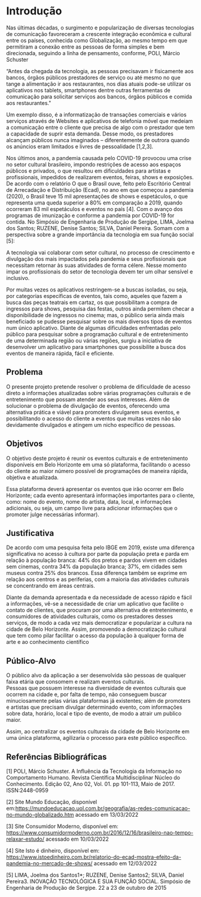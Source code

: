 # Introdução
Nas últimas décadas, o surgimento e popularização de diversas tecnologias de comunicação favoreceram a crescente integração econômica e cultural entre os países, conhecida como Globalização, ao mesmo tempo em que permitiram a conexão entre as pessoas de forma simples e bem direcionada,  seguindo a linha  de pensamento, conforme, POLI, Márcio Schuster  

“Antes da chegada da tecnologia, as pessoas precisavam ir fisicamente aos bancos, órgãos públicos prestadores de serviço ou até mesmo no que tange a alimentação ir aos restaurantes, nos dias atuais pode-se utilizar os aplicativos nos tablets, smartphones dentre outras ferramentas de comunicação para solicitar serviços aos bancos, órgãos públicos e comida aos restaurantes." 

Um exemplo disso, é a informatização de transações comerciais e vários serviços através de Websites e aplicativos de telefonia móvel que medeiam a comunicação entre o cliente que precisa de algo com o prestador que tem a capacidade de suprir esta demanda. Desse modo, os prestadores alcançam públicos nunca imaginados – diferentemente de outrora quando os anúncios eram limitados e livres de pessoalidade [1,2,3].  

 Nos últimos anos, a pandemia causada pelo COVID-19 provocou uma crise no setor cultural brasileiro, impondo restrições de acesso aos espaços públicos e privados, o que resultou em dificuldades para artistas e profissionais, impedidos de realizarem eventos, feiras, shows e exposições. De acordo com o relatório O que o Brasil ouve, feito pelo Escritório Central de Arrecadação e Distribuição (Ecad), no ano em que começou a pandemia (2020), o Brasil teve 15 mil apresentações de shows e espetáculos, o que representa uma queda superior a 80% em comparação a 2019, quando ocorreram 83 mil espetáculos e eventos no país [4]. Com o avanço dos programas de imunização e conforme a pandemia por COVID-19 for contida. No Simpósio de Engenharia de Produção de Sergipe, LIMA, Joelma dos Santos; RUZENE, Denise Santos; SILVA, Daniel Pereira. Somam com a perspectiva sobre a grande importância da tecnologia em sua função social [5]:  

A tecnologia vai colaborar com setor cultural, no processo de crescimento e divulgação dos mais impactados pela pandemia e seus profissionais que necessitam retornar às suas atividades de forma célere.  Nesse momento impar os profissionais do setor de tecnologia devem ter um olhar sensível e inclusivo.   

Por muitas vezes os aplicativos restringem-se a buscas isoladas, ou seja, por categorias específicas de eventos, tais como, aqueles que fazem a busca das peças teatrais em cartaz, os que possibilitam a compra de ingressos para shows, pesquisa das festas, outros ainda permitem checar a disponibilidade de ingressos no cinema; mas, o público seria ainda mais beneficiado se pudesse pesquisar sobre os mais diversos tipos de eventos num único aplicativo. Diante de algumas dificuldades enfrentadas pelo público para pesquisar sobre a programação cultural e de entretenimento de uma determinada região ou várias regiões, surgiu a iniciativa de desenvolver um aplicativo para smartphones que possibilite a busca dos eventos de maneira rápida, fácil e eficiente.  


## Problema
O presente projeto pretende resolver o problema de dificuldade de acesso direto a informações atualizadas sobre várias programações culturais e de entretenimento que possam atender aos seus interesses. Além de solucionar o problema de divulgação de eventos, oferecendo uma alternativa prática e viável para promoters divulgarem seus eventos, e possibilitando o acesso do cliente a eventos que muitas vezes não são devidamente divulgados e atingem um nicho específico de pessoas.  

## Objetivos
O objetivo deste projeto é reunir os eventos culturais e de entretenimento disponíveis em Belo Horizonte em uma só plataforma, facilitando o acesso do cliente ao maior número possível de programações de maneira rápida, objetiva e atualizada.  

Essa plataforma deverá apresentar os eventos que irão ocorrer em Belo Horizonte; cada evento apresentará informações importantes para o cliente, como: nome do evento, nome do artista, data, local, e informações adicionais, ou seja, um campo livre para adicionar informações que o promoter julge necessárias informar).

## Justificativa
De acordo com uma pesquisa feita pelo IBGE em 2019, existe uma diferença significativa no acesso à cultura por parte da população preta e parda em relação à população branca: 44% dos pretos e pardos vivem em cidades sem cinemas, contra 34% da população branca; 37%, em cidades sem museus contra 25% dos brancos. Essa diferença também se exprime em relação aos centros e as periferias, com a maioria das atividades culturais se concentrando em áreas centrais.  

Diante da demanda apresentada e da necessidade de acesso rápido e fácil a informações, vê-se a necessidade de criar um aplicativo que facilite o contato de clientes, que procuram por uma alternativa de entretenimento,  e consumidores de atividades culturais, como os prestadores desses serviços, de modo a cada vez mais democratizar e popularizar a cultura na cidade de Belo Horizonte. Assim, promovendo a democratização cultural que tem como pilar facilitar o acesso da população à qualquer forma de arte e ao conhecimento científico

## Público-Alvo

O público alvo da aplicação a ser desenvolvida são pessoas de qualquer faixa etária que consomem e realizam eventos culturais.  
Pessoas que possuem interesse na diversidade de eventos culturais que ocorrem na cidade e, por falta de tempo, não conseguem buscar minuciosamente pelas várias plataformas já existentes; além de promoters e artistas que precisam divulgar determinado evento, com informações sobre data, horário, local e tipo de evento, de modo a atrair um publico maior. 
<p> Assim, ao centralizar os eventos culturais da cidade de Belo Horizonte em uma única plataforma, agilizaria o processo para este público específico. 

## Referências Bibliográficas 

[1] POLI, Márcio Schuster. A Influência da Tecnologia da Informação no Comportamento Humano. Revista Científica Multidisciplinar Núcleo do Conhecimento. Edição 02, Ano 02, Vol. 01. pp 101-113, Maio de 2017. ISSN:2448-0959 

[2] Site Mundo Educação, disponível em:<https://mundoeducacao.uol.com.br/geografia/as-redes-comunicacao-no-mundo-globalizado.htm> acessado em 13/03/2022 

  

[3] Site Consumidor Moderno, disponível em: <https://www.consumidormoderno.com.br/2016/12/16/brasileiro-nao-tempo-relaxar-estudo/> acessado em 10/03/2022 

[4] Site Isto é dinheiro, disponível em: https://www.istoedinheiro.com.br/relatorio-do-ecad-mostra-efeito-da-pandemia-no-mercado-de-shows/  acessado em 12/03/2022 

[5] LIMA, Joelma dos Santos1*; RUZENE, Denise Santos2; SILVA, Daniel Pereira3. INOVAÇÃO TECNOLÓGICA E SUA FUNÇÃO SOCIAL. Simpósio de Engenharia de Produção de Sergipe.  22 a 23 de outubro de 2015 
